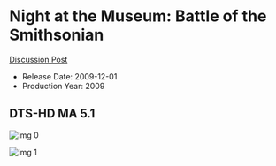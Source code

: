 # Night at the Museum: Battle of the Smithsonian

[Discussion Post](https://www.avsforum.com/threads/bass-eq-for-filtered-movies.2995212/post-57849326)

* Release Date: 2009-12-01
* Production Year: 2009

## DTS-HD MA 5.1

![img 0](https://i.imgur.com/gCIqr7w.jpg)

![img 1](https://i.imgur.com/wh1vxPj.jpg)

